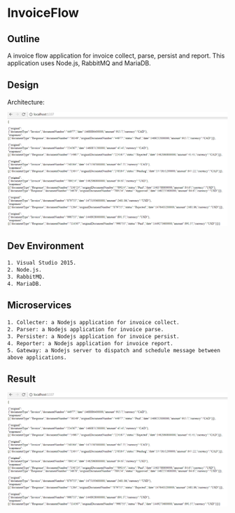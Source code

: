 # InvoiceFlow

## Outline

A invoice flow application for invoice collect, parse, persist and report.
This application uses Node.js, RabbitMQ and MariaDB.

## Design

Architecture:

![alt tag](https://github.com/JohnHou2017/InvoiceFlow/blob/master/Gateway/Doc/ReporterOutput.png)

## Dev Environment
```
1. Visual Studio 2015.
2. Node.js.
3. RabbitMQ.
4. MariaDB.
```
## Microservices
```
1. Collecter: a Nodejs application for invoice collect.
2. Parser: a Nodejs application for invoice parse.
3. Persister: a Nodejs application for invoice persist.
4. Reporter: a Nodejs application for invoice report.
5. Gateway: a Nodejs server to dispatch and schedule message between above applications.
```
## Result

![alt tag](https://github.com/JohnHou2017/InvoiceFlow/blob/master/Gateway/Doc/ReporterOutput.png)
